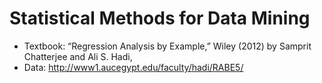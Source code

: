 # Statistical Methods for Data Mining

* Textbook: “Regression Analysis by Example,” Wiley (2012) by Samprit Chatterjee and Ali S. Hadi,
* Data: http://www1.aucegypt.edu/faculty/hadi/RABE5/
